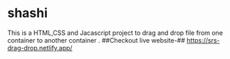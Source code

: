 # shashi
This is  a HTML,CSS and Jacascript project to drag and drop file from one container to another container .
##Checkout live website-## https://srs-drag-drop.netlify.app/


